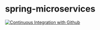 # spring-microservices
[![Continuous Integration with Github](https://github.com/eltonk2k/spring-microservices/actions/workflows/docker-publish.yml/badge.svg)](https://github.com/eltonk2k/spring-microservices/actions/workflows/docker-publish.yml)
